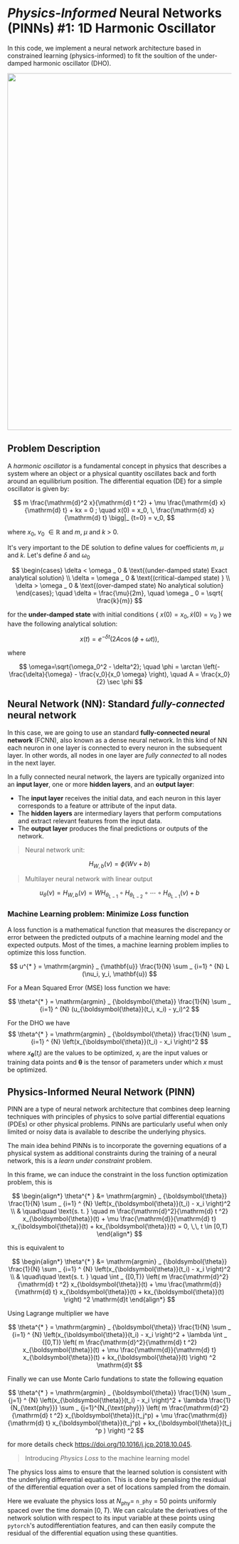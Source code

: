 # _Physics-Informed_ Neural Networks (PINNs) #1: 1D Harmonic Oscillator
In this code, we implement a neural network architecture based in constrained learning (physics-informed) to fit the soultion of the under-damped harmonic oscillator (DHO).

<div align="center">
   <img src="https://github.com/idiegoalvarado/pinn-dho/assets/87738807/feaaafd2-c4e8-4757-899e-1bfb13676c0f" width="800">
</div>

## Problem Description

A _harmonic oscillator_ is a fundamental concept in physics that describes a system where an object or a physical quantity oscillates back and forth around an equilibrium position. The differential equation (DE) for a simple oscillator is given by:

$$
    m \frac{\mathrm{d}^2 x}{\mathrm{d} t ^2} + \mu \frac{\mathrm{d} x}{\mathrm{d} t} + kx = 0
    ;
    \quad
    x(0) = x_0, \, \frac{\mathrm{d} x}{\mathrm{d} t} \bigg|_ {t=0} = v_0,
$$

where $x_0$, $v_0$ $\in \mathbb{R}$ and $m$, $\mu$ and $k$ > 0.

It's very important to the DE solution to define values for coefficients $m$, $\mu$ and $k$. Let's define $\delta$ and $\omega_0$

$$
  \begin{cases}
    \delta < \omega _ 0 & \text{(under-damped state) Exact analytical solution} \\
    \delta = \omega _ 0 & \text{(critical-damped state) } \\
    \delta > \omega _ 0 & \text{(over-damped state) No analytical solution}
  \end{cases}; \quad
  \delta = \frac{\mu}{2m}, \quad \omega _ 0 = \sqrt{ \frac{k}{m}}
$$

for the **under-damped state** with initial conditions { $x(0) = x_0, \, \dot{x}(0) = v_0$ } we have the following analytical solution:

$$
    x(t) = e^{-\delta t} \left( 2 A \cos(\phi + \omega t) \right), 
$$

where

$$
  \omega=\sqrt{\omega_0^2 - \delta^2}; \quad \phi = \arctan \left(-\frac{\delta}{\omega} - \frac{v_0}{x_0 \omega} \right), \quad A = \frac{x_0}{2} \sec \phi
$$


## Neural Network (NN): Standard _fully-connected_ neural network

In this case, we are going to use an standard **fully-connected neural network** (FCNN), also known as a dense neural network. In this kind of NN each neuron in one layer is connected to every neuron in the subsequent layer. In other words, all nodes in one layer are _fully connected_ to all nodes in the next layer.

In a fully connected neural network, the layers are typically organized into an **input layer**, one or more **hidden layers**, and an **output layer**: 
* The **input layer** receives the initial data, and each neuron in this layer corresponds to a feature or attribute of the input data. 
* The **hidden layers** are intermediary layers that perform computations and extract relevant features from the input data. 
* The **output layer** produces the final predictions or outputs of the network.

> Neural network unit:

$$
    H_{W, b} (\nu) = \phi (W \nu + b)
$$

> Multilayer neural network with linear output

$$
    u_{\theta} (\nu) = H_{W, b} (\nu) = W H_{\theta_{L-1}} \circ H_{\theta_{L-2}} \circ \cdots \circ H_{\theta_{L-1}} (\nu) + b
$$

### Machine Learning problem: Minimize _Loss_ function

A loss function is a mathematical function that measures the discrepancy or error between the predicted outputs of a machine learning model and the expected outputs. Most of the times, a machine learning problem implies to optimize this loss function.

$$
    u^{* } = \mathrm{argmin} _ {\mathbf{u}} \frac{1}{N} \sum _ {i=1} ^ {N} L (\nu_i, y_i, \mathbf{u})
$$

For a Mean Squared Error (MSE) loss function we have:

$$
    \theta^{* } = \mathrm{argmin} _ {\boldsymbol{\theta}} \frac{1}{N} \sum _ {i=1} ^ {N} (u_{\boldsymbol{\theta}}(t_i, x_i) - y_i)^2
$$

For the DHO we have
$$
    \theta^{* } = \mathrm{argmin} _ {\boldsymbol{\theta}} \frac{1}{N} \sum _ {i=1} ^ {N} \left(x_{\boldsymbol{\theta}}(t_i) - x_i \right)^2
$$
where $x_{\boldsymbol{\theta}}(t_i)$ are the values to be optimized, $x_i$ are the input values or training data points and $\boldsymbol{\theta}$ is the tensor of parameters under which $x$ must be optimized.


## Physics-Informed Neural Network (PINN)

PINN are a type of neural network architecture that combines deep learning techniques with principles of physics to solve partial differential equations (PDEs) or other physical problems. PINNs are particularly useful when only limited or noisy data is available to describe the underlying physics.

The main idea behind PINNs is to incorporate the governing equations of a physical system as additional constraints during the training of a neural network, this is a _learn under constraint_ problem.

In this frame, we can induce the constraint in the loss function optimization problem, this is

$$
\begin{align*}
    \theta^{* } &=  \mathrm{argmin} _ {\boldsymbol{\theta}} \frac{1}{N} \sum _ {i=1} ^ {N} \left(x_{\boldsymbol{\theta}}(t_i) - x_i \right)^2
    \\
    & \quad\quad \text{s. t. } \quad
    m \frac{\mathrm{d}^2}{\mathrm{d} t ^2} x_{\boldsymbol{\theta}}(t) + \mu \frac{\mathrm{d}}{\mathrm{d} t} x_{\boldsymbol{\theta}}(t) + kx_{\boldsymbol{\theta}}(t) = 0, \,\, t \in [0,T)
\end{align*}
$$

this is equivalent to

$$
\begin{align*}
    \theta^{* } &= \mathrm{argmin} _ {\boldsymbol{\theta}} \frac{1}{N} \sum _ {i=1} ^ {N} \left(x_{\boldsymbol{\theta}}(t_i) - x_i \right)^2
    \\
    &  \quad\quad \text{s. t. } \quad
    \int _ {[0,T)} \left( m \frac{\mathrm{d}^2}{\mathrm{d} t ^2} x_{\boldsymbol{\theta}}(t) + \mu \frac{\mathrm{d}}{\mathrm{d} t} x_{\boldsymbol{\theta}}(t) + kx_{\boldsymbol{\theta}}(t) \right) ^2 \mathrm{d}t 
\end{align*}
$$

Using Lagrange multiplier we have

$$
    \theta^{* } = \mathrm{argmin} _ {\boldsymbol{\theta}} \frac{1}{N} \sum _ {i=1} ^ {N} \left(x_{\boldsymbol{\theta}}(t_i) - x_i \right)^2
    + \lambda \int _ {[0,T)} \left( m \frac{\mathrm{d}^2}{\mathrm{d} t ^2} x_{\boldsymbol{\theta}}(t) + \mu \frac{\mathrm{d}}{\mathrm{d} t} x_{\boldsymbol{\theta}}(t) + kx_{\boldsymbol{\theta}}(t) \right) ^2 \mathrm{d}t 
$$

Finally we can use Monte Carlo fundations to state the following equation

$$
    \theta^{* } = \mathrm{argmin} _ {\boldsymbol{\theta}} \frac{1}{N} \sum _ {j=1} ^ {N} \left(x_{\boldsymbol{\theta}}(t_i) - x_i \right)^2
    + \lambda \frac{1}{N_{\text{phy}}} \sum _ {j=1}^{N_{\text{phy}}} \left( m \frac{\mathrm{d}^2}{\mathrm{d} t ^2} x_{\boldsymbol{\theta}}(t_j^p) + \mu \frac{\mathrm{d}}{\mathrm{d} t} x_{\boldsymbol{\theta}}(t_j^p) + kx_{\boldsymbol{\theta}}(t_j ^p ) \right) ^2
$$

for more details check https://doi.org/10.1016/j.jcp.2018.10.045.

> Introducing _Physics Loss_ to the machine learning model

The physics loss aims to ensure that the learned solution is consistent with the underlying differential equation. This is done by penalising the residual of the differential equation over a set of locations sampled from the domain.

Here we evaluate the physics loss at $N_{\text{phy}} =$ `n_phy` $=$ 50 points uniformly spaced over the time domain $[0,T)$. We can calculate the derivatives of the network solution with respect to its input variable at these points using `pytorch`'s autodifferentiation features, and can then easily compute the residual of the differential equation using these quantities.
